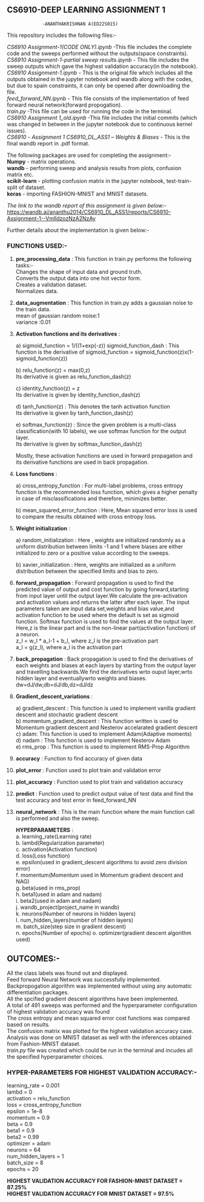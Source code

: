 ## CS6910-DEEP LEARNING ASSIGNMENT 1
                 -ANANTHAKRISHNAN A(ED22S015)
This repository includes the following files:- 


  *CS6910 Assignment-1(CODE ONLY).ipynb*  -This file includes the complete code and the sweeps performed without the outputs(space constraints).  
  *CS6910 Assignment-1-partial sweep results.ipynb* - This file includes the sweep outputs which gave the highest validation accuracy(in the notebook).    
  *CS6910 Assignment-1.ipynb* - This is the original file which includes all the outputs obtained in the jupyter notebook and wandb along with the codes, but due to spain
  constraints, it can only be opened after downloading the file.  
  *feed_forward_NN.ipynb* - This file consists of the implementation of feed forward neural network(forward propogation).  
  *train.py* -This file can be used for running the code in the terminal.  
  *CS6910 Assignment 1_old.ipynb*  -This file includes the initial commits (which was changed in between in the jupyter notebook due to continuous kernel issues).    
  *CS6910* - *Assignment 1* *CS6910_DL_ASS1* – *Weights & Biases* - This is the final wandb report in .pdf format.  
   
The following packages are used for completing the assignment:-  
  **Numpy** - matrix operations.  
  **wandb** - performing sweep and analysis results from plots, confusion matrix etc.  
  **scikit-learn** - plotting confusion matrix in the jupyter notebook, test-train-split of dataset.  
  **keras** - importing FASHION-MNIST and MNIST datasets.  
  
*The link to the wandb report of this assignment is given below:-*  
https://wandb.ai/ananthu2014/CS6910_DL_ASS1/reports/CS6910-Assignment-1--VmlldzozNzA2NzAy

Further details about the implementation is given below:-  

### FUNCTIONS USED:-  

1) **pre_processing_data** : This function in train.py performs the following tasks:-  
     Changes the shape of input data and ground truth.  
     Converts the output data into one hot vector form.  
     Creates a validation dataset.  
     Normalizes data.  
     
2) **data_augmentation** : This function in train.py adds a gaussian noise to the train data.  
   mean of gaussian random noise:1  
   variance :0.01  
   
3) **Activation functions and its derivatives** :

   a) sigmoid_function = 1/((1+exp(-z))
   sigmoid_function_dash : This function is the derivative of sigmoid_function = sigmoid_function(z)x(1-sigmoid_function(z))  
                                        
   b) relu_function(z) = max(0,z)  
   Its derivative is given as relu_function_dash(z)    
   
   c) identity_function(z) = z  
   Its derivative is given by identity_function_dash(z)    
   
   d) tanh_function(z) : This denotes the tanh activation function  
   Its derivative is given by tanh_function_dash(z)
   
   e) softmax_function(z) : Since the given problem is a multi-class classification(with 10 labels), we use softmax function for the output layer.  
    Its derivative is given by softmax_function_dash(z)  
    
    Mostly, these activation functions are used in forward propagation and its derivative functions are used in back propagation.  
    
4) **Loss functions** :  

   a) cross_entropy_function : For multi-label problems, cross entropy function is the recommended loss function, which gives a higher penalty in case of misclassifications
   and therefore, minimizes better. 
      
   b) mean_squared_error_function : Here, Mean squared error loss is used to compare the results obtained with cross entropy loss.  
   
   
5) **Weight initialization** :  

   a) random_initialization : Here , weights are initialized randomly as a uniform distribution between limits -1 and 1 where biases are either initialized to zero or a
     positive value according to the sweeps.  
      
   b) xavier_initialization : Here, weights are initialized as a uniform distribution between the specified limits and bias to zero.  
   
   
6) **forward_propagation** : Forward propagation is used to find the predicted value of output and cost function by going forward,starting from input layer until the output layer.We calculate the pre-activation and activation values and returns the latter after each layer. The input parameters taken are input data set,weights and bias value,and activation function to be used where the default is set as sigmoid function. Softmax function is used to find the values at the output layer. Here,z is the linear part and is the non-linear part(activation function) of a neuron.   
     z_l = w_l * a_l-1 + b_l, where z_l is the pre-activation part  
     a_l = g(z_l), where a_l is the activation part  
     
 7) **back_propagation** : Back propagation is used to find the derivatives of each weights and biases at each layers by starting from the output layer and travelling backwards.We find the derivatives wrto ouput layer,wrto hidden layer and eventuallywrto weights and biases.  
 dw=dJ/dw,db=dJ/db,dz=dJ/dz  
 
 8) **Gradient_descent_variations** : 
 
    a) gradient_descent : This function is used to implement vanilla gradient descent and stochastic gradient descent  
    b) momentum_gradient_descent : This function written is used to Momentum gradient descent and Nesterov accelarated gradient descent  
    c) adam: This function is used to implement Adam(Adaptive moments)  
    d) nadam : This function is used to implement Nesterov Adam  
    e) rms_prop : This function is used to implement RMS-Prop Algorithm  
    
    
 9) **accuracy** : Function to find accuracy of given data    

 10) **plot_error** : Function used to plot train and validation error  

 11) **plot_accuracy** : Function used to plot train and validation accuracy  

 12) **predict** : Function used to predict output value of test data and find the test accuracy and test error in feed_forward_NN 

 13) **neural_network** : This is the main function where the main function call is performed and also the sweep.  
   
      **HYPERPARAMETERS** :   
                            a. learning_rate(Learning rate)    
                            b. lambd(Regularization parameter)    
                            c. activation(Activation function)   
                            d. loss(Loss function)    
                            e. epsilon(used in gradient_descent algorithms to avoid zero division error)  
                            f. momentum(Momentum used in Momentum gradient descent and NAG)  
                            g. beta(used in rms_prop)  
                            h. beta1(used in adam and nadam)  
                            i. beta2(used in adam and nadam)  
                            j. wandb_project(project_name in wandb)  
                            k. neurons(Number of neurons in hidden layers)  
                            l. num_hidden_layers(number of hidden layers)  
                            m. batch_size(step size in gradient descent)  
                            n. epochs(Number of epochs) 
                            o. optimizer(gradient descent algorithm used)  
                           
   
 ## OUTCOMES:-  
 
 All the class labels was found out and displayed.  
 Feed forward Neural Network was successfully implemented.  
 Backpropogation algorithm was implemented without using any automatic differentiation packages.  
 All the spcified gradient descent algorithms have been implemented.  
 A total of 491 sweeps was performed and the hyperparameter configuration of highest validation accuracy was found  
 The cross entropy and mean squared error cost functions was compared based on results.  
 The confusion matrix was plotted for the highest validation accuracy case.  
 Analysis was done on MNIST dataset as well with the inferences obtained from Fashion-MNIST dataset.  
 *train.py* file was created which could be run in the terminal and incudes all the specified hyperparameter choices. 
 
 
 ### HYPER-PARAMETERS FOR HIGHEST VALIDATION ACCURACY:-  
 
 learning_rate = 0.001  
 lambd = 0  
 activation = relu_function  
 loss = cross_entropy_function  
 epsilon = 1e-8  
 momentum = 0.9  
 beta = 0.9  
 beta1 = 0.9  
 beta2 = 0.99  
 optimizer = adam   
 neurons = 64  
 num_hidden_layers = 1  
 batch_size = 8  
 epochs = 20  
 
 **HIGHEST VALIDATION ACCURACY FOR FASHION-MNIST DATASET = 87.25%**   
 **HIGHEST VALIDATION ACCURACY FOR MNIST DATASET = 97.5%**   
